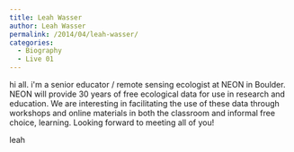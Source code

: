 ```yaml
---
title: Leah Wasser
author: Leah Wasser
permalink: /2014/04/leah-wasser/
categories:
  - Biography
  - Live 01
---
```

hi all. i'm a senior educator / remote sensing ecologist at NEON in Boulder. NEON will provide 30 years of free ecological data for use in research and education. We are interesting in facilitating the use of these data through workshops and online materials in both the classroom and informal free choice, learning. Looking forward to meeting all of you!

leah
